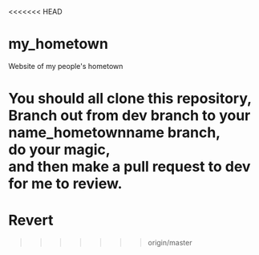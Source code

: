 <<<<<<< HEAD
# my_hometown
Website of my people's hometown


You should all clone this repository,  
Branch out from dev branch to your name_hometownname branch,  
do your magic,  
and then make a pull request to dev for me to review.  
=======
# Revert
>>>>>>> origin/master
